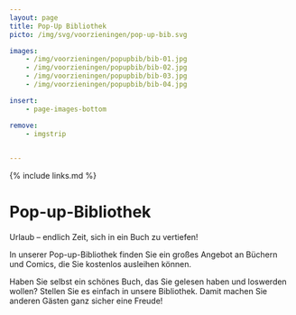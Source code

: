 ```yaml
---
layout: page
title: Pop-Up Bibliothek
picto: /img/svg/voorzieningen/pop-up-bib.svg

images:
    - /img/voorzieningen/popupbib/bib-01.jpg
    - /img/voorzieningen/popupbib/bib-02.jpg
    - /img/voorzieningen/popupbib/bib-03.jpg
    - /img/voorzieningen/popupbib/bib-04.jpg

insert:
    - page-images-bottom

remove:
    - imgstrip
    

---
```

{% include links.md %}

# Pop-up-Bibliothek

Urlaub – endlich Zeit, sich in ein Buch zu vertiefen! 

In unserer Pop-up-Bibliothek finden Sie ein großes Angebot an Büchern und Comics, die Sie kostenlos ausleihen können.

Haben Sie selbst ein schönes Buch, das Sie gelesen haben und loswerden wollen? Stellen Sie es einfach in unsere Bibliothek. Damit machen Sie anderen Gästen ganz sicher eine Freude!

